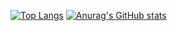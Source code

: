 [![Top Langs](https://git-hub-readme-stats-clone-roan.vercel.app/api/top-langs/?username=daiki-gaasuu&count_private=true&layout=compact&theme=onedark)](https://github.com/anuraghazra/github-readme-stats)
[![Anurag's GitHub stats](https://git-hub-readme-stats-clone-roan.vercel.app/api?username=daiki-gaasuu&theme=onedark)](https://github.com/anuraghazra/github-readme-stats)

